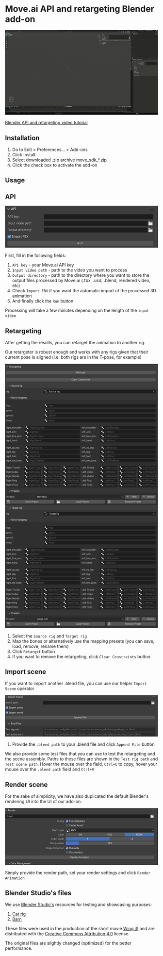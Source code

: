 # Move.ai API and retargeting Blender add-on

[![Blender API](data/readme/addon_preview.gif)](https://www.youtube.com/watch?v=pCVHn_bMG_s)

[Blender API and retargeting video tutorial](https://www.youtube.com/watch?v=pCVHn_bMG_s)

## Installation

1. Go to Edit > Preferences... > Add-ons
2. Click Install...
3. Select downloaded .zip archive move_sdk_*.zip
4. Click the check box to activate the add-on

## Usage

## API

![API](data/readme/api.png)

First, fill in the following fields:

1. `API key` - your Move.ai API key
2. `Input video path` - path to the video you want to process
3. `Output directory` - path to the directory where you want to store the output files processed by Move.ai (.fbx, .usd, .blend, rendered video, etc)
4. Check `Import FBX` if you want the automatic import of the processed 3D animation
5. And finally click the `Run` button

Processing will take a few minutes depending on the length of the `input video`

## Retargeting

After getting the results, you can retarget the animation to another rig.

Our retargeter is robust enough and works with any rigs given that their current pose is aligned (i.e. both rigs are in the T-pose, for example)

![Alt text](data/readme/retargeting.png)

1. Select the `Source rig` and `Target rig`
2. Map the bones or alternatively use the mapping presets (you can save, load, remove, rename them)
3. Click `Retarget` button
4. If you want to remove the retargeting, click `Clear Constraints` button

## Import scene

If you want to import another .blend file, you can use our helper `Import Scene` operator

![Alt text](data/readme/import_scene.png)

1. Provide the `.blend path` to your .blend file and click `Append File` button

We also provide some test files that you can use to test the retargeting and the scene assembly. Paths to these files are shown in the `Test rig path` and `Test scene path`. Hover the mouse over the field, `Ctrl+C` to copy, hover your mouse over the `.blend path` field and `Ctrl+V`

## Render scene

For the sake of simplicity, we have also duplicated the default Blender's rendering UI into the UI of our add-on.

![Alt text](data/readme/render.png)

Simply provide the render path, set your render settings and click `Render Animation`

## Blender Studio's files

We use [Blender Studio's](https://studio.blender.org/) resources for testing and showcasing purposes:

1. [Cat rig](https://studio.blender.org/characters/cat/v1/)
2. [Barn](https://studio.blender.org/films/wing-it/3c308f54ee719e/?asset=6950)

These files were used in the production of the short movie [Wing it!](https://youtu.be/u9lj-c29dxI) and are distributed with the [Creative Commons Attribution 4.0](https://creativecommons.org/licenses/by/4.0/) license.

The original files are slightly changed (optimized) for the better performance.